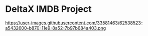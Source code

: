 # DeltaX IMDB Project

https://user-images.githubusercontent.com/33581463/62538523-a5432600-b870-11e9-8a52-7b97b684a403.png
